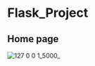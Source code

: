 # Flask_Project

## Home page
![127 0 0 1_5000_](https://user-images.githubusercontent.com/65750595/212748822-06628c0f-a3aa-4c61-b0ed-cd2b2ea941cd.png)
[](url)
